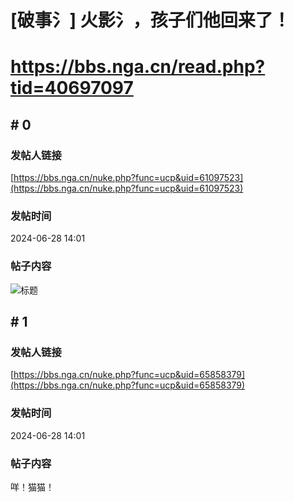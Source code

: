 # [破事氵] 火影氵，孩子们他回来了！
# https://bbs.nga.cn/read.php?tid=40697097

## \# 0
### 发帖人链接
[https://bbs.nga.cn/nuke.php?func=ucp&uid=61097523](https://bbs.nga.cn/nuke.php?func=ucp&uid=61097523)
### 发帖时间
2024-06-28 14:01
### 帖子内容
![标题](https://img.nga.178.com/attachments/mon_202406/28/bwQ0-fjthZbT3cSsg-cs.jpg)
## \# 1
### 发帖人链接
[https://bbs.nga.cn/nuke.php?func=ucp&uid=65858379](https://bbs.nga.cn/nuke.php?func=ucp&uid=65858379)
### 发帖时间
2024-06-28 14:01
### 帖子内容
咩！猫猫！
